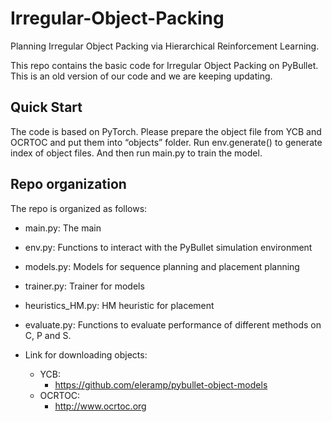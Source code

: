 # Irregular-Object-Packing
Planning Irregular Object Packing via Hierarchical Reinforcement Learning.

This repo contains the basic code for Irregular Object Packing on PyBullet. 
This is an old version of our code and we are keeping updating.

## Quick Start

The code is based on PyTorch. Please prepare the object file from YCB and OCRTOC and put them into “objects” folder. Run env.generate() to generate index of object files. And then run main.py to train the model. 

 
## Repo organization 

The repo is organized as follows:
-	main.py: The main 
-	env.py: Functions to interact with the PyBullet simulation environment
-   models.py: Models for sequence planning and placement planning
-   trainer.py: Trainer for models
-   heuristics_HM.py: HM heuristic for placement
-   evaluate.py: Functions to evaluate performance of different methods on C, P and S.

- Link for downloading objects:
  - YCB:
	- https://github.com/eleramp/pybullet-object-models
  - OCRTOC:
    - http://www.ocrtoc.org
